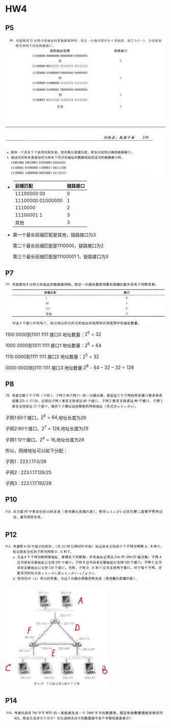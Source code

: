 # HW4

## P5

![image-20231117160706500](assets/image-20231117160706500.png)

- | 前缀匹配          | 链路接口 |
  | ----------------- | -------- |
  | 11100000 00       | 0        |
  | 11100000 01000000 | 1        |
  | 1110000           | 2        |
  | 11100001 1        | 3        |
  | 其他              | 3        |

  

- 第一个最长前缀匹配是其他，链路接口为3

  第二个最长前缀匹配是1110000，链路接口为2

  第三个最长前缀匹配是11100001 1，链路接口为3



## P7

![image-20231117164457625](assets/image-20231117164457625.png)

1100 0000到1101 1111      接口0     地址数量：$2^5=32$

1000 0000到1011 1111      接口1     地址数量：$2^6=64$

1110 0000到1111 1111      接口2     地址数量：$2^5=32$

0000 0000到0111 1111      接口3     地址数量:$2^8-64-32-32=128$



## P8

![image-20231117170736821](image-20231117170736821-1700212057814-1.png)

子网1:60个接口，$2^6=64$,地址长度为26

子网2:90个接口，$2^7=128$,地址长度为25

子网1:12个接口，$2^4=16$,地址长度为28



所以，网络地址可以如下分配：

子网1    :     223.1.17.0/26

子网2    :     223.1.17.128/25

子网3    :     223.1.17.192/28

## P10

![image-20231117170806203](assets/image-20231117170806203.png)



## P12

![image-20231117170845282](assets/image-20231117170845282.png)

<img src="assets/屏幕截图 2023-11-17 171036.png" alt="屏幕截图 2023-11-17 171036" style="zoom:50%;" />



## P14

![image-20231117170943632](assets/image-20231117170943632.png)

